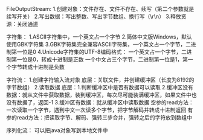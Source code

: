 FileOutputStream:
    1.创建对象：文件存在、文件不存在、续写（第二个参数就是续写开关）
    2.写出数据：写出整数、写出字节数组、换行写（\r\n）
    3.释放资源：关闭通道

字符集：
    1.ASCII字符集中，一个英文占一个字节
    2.简体中文版Windows，默认使用GBK字符集
    3.GBK字符集完全兼容ASCII字符集，一个英文占一个字节，二进制第一位是0
    4.Unicode字符集的UTF-8编码格式：
        一个英文占一个字节，二进制第一位是0，转成十进制是正数
        一个中文占三个字节，二进制第一位是1，第一个字节转成十进制是负数

字符流：
    1.创建字符输入流对象
        底层：关联文件，并创建缓冲区（长度为8192的字节数组）
    2.读取数据
        底层：1.判断缓冲区中是否有数据可以读取
             2.缓冲区没有数据：就从文件中获取数据，装到缓冲区，每次尽可能装满缓冲区，如果文件中也没有数据了，返回-1
             3.缓冲区有数据：就从缓冲区中读取数据
        空参的read方法：一次读取一个字节，遇到中文一次读多个字节，把字节解码并转成十进制返回
        有参的read方法：把读取字节、解码、强转三步合并，强转之后的字符放到数组中

序列化流：
    可以把java对象写到本地文件中